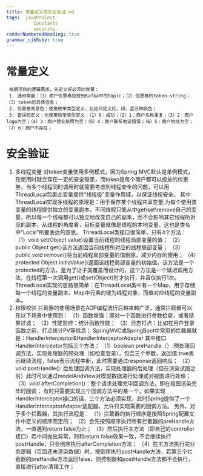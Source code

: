 ```yaml
---
title: 常量定义及安全验证.md
tags:  javaProject
          Constants
		  security
renderNumberedHeading: true
grammar_cjkRuby: true
---
```



# 常量定义
     根据项目的逻辑需求，先定义好必须的常量：
	 1. 通用常量：（1）商户优惠券投放到Kafka中的topic；（2）优惠券的token-string；（3）token的具体信息；
	 2. 优惠券背景色：使用枚举类型定义，比如只定义红、绿、蓝三种颜色；
	 3. 错误码定义：也使用枚举类型定义：（1）0：成功；（2）1：商户名称重复；（3）2：商户logo为空；（4）3：商户营业执照为空；（5）4：商户联系电话错误；（6）5：商户地址为空；（7）6：商户不存在；
# 安全验证
1. 多线程变量
   对token变量使用多例模式，因为Spring MVC默认是单例模式，在使用时就会存在一定的安全隐患，而token是每个商户都可以投放的优惠券，当多个线程同时调用时就需要考虑到线程安全的问题，可以用ThreadLocal包裹此变量提供“线程级”变量作用域，以保证线程安全。
	  其中ThreadLocal实现多线程的原理是：用于保存某个线程共享变量,为每个使用该变量的线程提供独立的变量副本，不同线程只能从中get\set\remove自己的变量，所以每一个线程都可以独立地改变自己的副本，而不会影响其它线程所对应的副本，从线程的角度看，目标变量就像是线程的本地变量，这也是类名中“Local”所要表达的意思。
	  ThreadLocal类接口很简单，只有4个方法：
	  （1）void set(Object value)设置当前线程的线程局部变量的值；
	  （2）public Object get()该方法返回当前线程所对应的线程局部变量；
	  （3）public void remove()将当前线程局部变量的值删除，减少内存的使用；
	  （4）protected Object initiaValue()返回该线程局部变量的初始值，该方法是一个protected的方法，是为了让子类覆盖而设计的，这个方法是一个延迟调用方法，在线程第一次调用get()或set(Object)时才执行，并且仅执行1次。
	  ThreadLocal实现的思路很简单：在ThreadLocal类中有一个Map，用于存储每一个线程的变量副本，Map中元素的键为线程对象，而值对应线程的变量副本。
2. 权限校验
   拦截器的使用场景在AOP编程流行后越来越广泛，通常拦截器可以在以下场景中使用到：
   （1）函数增强：即对一个函数进行参数检查，或者结果过滤；
   （2）性能监控：统计函数性能；
   （3）日志打点：比如在用户登录函数之前，打点统计PV等信息；
   SpringMVC或SpringBoot中常用的拦截器就是：HandlerInterceptor&HandlerInterceptorAdapter
   其中接口HandlerInterceptor包括三个方法：
   （1）boolean preHandle（）:预处理回调方法，实现处理器的预处理（如检查登录），包含三个参数，返回值:true表示继续流程，false表示流程中断，此时需要通过response返回响应；
   （2）void postHandle(): 后处理回调方法，实现处理器的后处理（但在渲染试图之前）此时可以通过modelAndView对模型数据进行处理或对视图进行处理；
   （3）void afterCompletion()：整个请求处理完毕回调方法，即在视图渲染完毕时回调；
	 有时只需要实现三个回调方法中的某一个，如果实现HandlerInterceptor接口的话，三个方法必须实现，此时Spring提供了一个HandlerInterceptorAdapter适配器，允许只实现需要的回调方法。
	另外，对于多个拦截器，其执行流程是：
	（1）拦截器的执行顺序是按照Spring配置文件中定义的顺序而定的；
	（2）会先按照顺序执行所有拦截器的preHandle方法，一直遇到return false为止；
	（3）然后执行主方法（即自己的controller接口）若中间抛出异常，则和return false效果一致，不会继续执行postHandle，只会倒序执行afterCompletion方法；
	（4）在主方法执行完业务逻辑（页面还未渲染数据）时，按倒序执行postHandle方法，若第三个拦截器的preHandle方法返回false，则控制器和postHandle方法都不会执行，直接进行after清理工作；